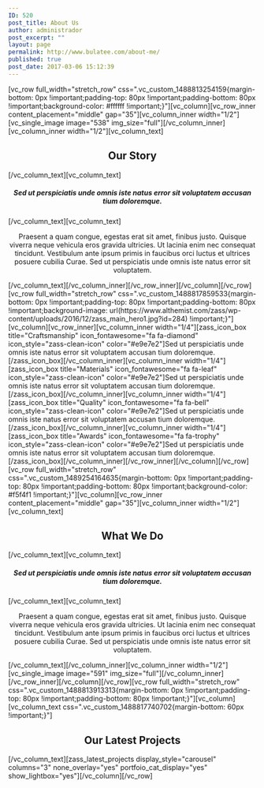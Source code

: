 ```yaml
---
ID: 520
post_title: About Us
author: administrador
post_excerpt: ""
layout: page
permalink: http://www.bulatee.com/about-me/
published: true
post_date: 2017-03-06 15:12:39
---
```

[vc_row full_width="stretch_row" css=".vc_custom_1488813254159{margin-bottom: 0px !important;padding-top: 80px !important;padding-bottom: 80px !important;background-color: #ffffff !important;}"][vc_column][vc_row_inner content_placement="middle" gap="35"][vc_column_inner width="1/2"][vc_single_image image="538" img_size="full"][/vc_column_inner][vc_column_inner width="1/2"][vc_column_text]
<h2 style="text-align: center;">Our Story</h2>
[/vc_column_text][vc_column_text]
<h5 style="text-align: center;">Sed ut perspiciatis unde omnis iste natus error sit voluptatem accusan tium doloremque.</h5>
[/vc_column_text][vc_column_text]
<p style="text-align: center;">Praesent a quam congue, egestas erat sit amet, finibus justo. Quisque viverra neque vehicula eros gravida ultricies. Ut lacinia enim nec consequat tincidunt. Vestibulum ante ipsum primis in faucibus orci luctus et ultrices posuere cubilia Curae. Sed ut perspiciatis unde omnis iste natus error sit voluptatem.</p>
[/vc_column_text][/vc_column_inner][/vc_row_inner][/vc_column][/vc_row][vc_row full_width="stretch_row" css=".vc_custom_1488817859533{margin-bottom: 0px !important;padding-top: 80px !important;padding-bottom: 80px !important;background-image: url(https://www.althemist.com/zass/wp-content/uploads/2016/12/zass_main_hero1.jpg?id=284) !important;}"][vc_column][vc_row_inner][vc_column_inner width="1/4"][zass_icon_box title="Craftsmanship" icon_fontawesome="fa fa-diamond" icon_style="zass-clean-icon" color="#e9e7e2"]Sed ut perspiciatis unde omnis iste natus error sit voluptatem accusan tium doloremque.[/zass_icon_box][/vc_column_inner][vc_column_inner width="1/4"][zass_icon_box title="Materials" icon_fontawesome="fa fa-leaf" icon_style="zass-clean-icon" color="#e9e7e2"]Sed ut perspiciatis unde omnis iste natus error sit voluptatem accusan tium doloremque.[/zass_icon_box][/vc_column_inner][vc_column_inner width="1/4"][zass_icon_box title="Quality" icon_fontawesome="fa fa-bell" icon_style="zass-clean-icon" color="#e9e7e2"]Sed ut perspiciatis unde omnis iste natus error sit voluptatem accusan tium doloremque.[/zass_icon_box][/vc_column_inner][vc_column_inner width="1/4"][zass_icon_box title="Awards" icon_fontawesome="fa fa-trophy" icon_style="zass-clean-icon" color="#e9e7e2"]Sed ut perspiciatis unde omnis iste natus error sit voluptatem accusan tium doloremque.[/zass_icon_box][/vc_column_inner][/vc_row_inner][/vc_column][/vc_row][vc_row full_width="stretch_row" css=".vc_custom_1489254164635{margin-bottom: 0px !important;padding-top: 80px !important;padding-bottom: 80px !important;background-color: #f5f4f1 !important;}"][vc_column][vc_row_inner content_placement="middle" gap="35"][vc_column_inner width="1/2"][vc_column_text]
<h2 style="text-align: center;">What We Do</h2>
[/vc_column_text][vc_column_text]
<h5 style="text-align: center;">Sed ut perspiciatis unde omnis iste natus error sit voluptatem accusan tium doloremque.</h5>
[/vc_column_text][vc_column_text]
<p style="text-align: center;">Praesent a quam congue, egestas erat sit amet, finibus justo. Quisque viverra neque vehicula eros gravida ultricies. Ut lacinia enim nec consequat tincidunt. Vestibulum ante ipsum primis in faucibus orci luctus et ultrices posuere cubilia Curae. Sed ut perspiciatis unde omnis iste natus error sit voluptatem.</p>
[/vc_column_text][/vc_column_inner][vc_column_inner width="1/2"][vc_single_image image="591" img_size="full"][/vc_column_inner][/vc_row_inner][/vc_column][/vc_row][vc_row full_width="stretch_row" css=".vc_custom_1488813913313{margin-bottom: 0px !important;padding-top: 80px !important;padding-bottom: 80px !important;}"][vc_column][vc_column_text css=".vc_custom_1488817740702{margin-bottom: 60px !important;}"]
<h2 style="text-align: center;">Our Latest Projects</h2>
[/vc_column_text][zass_latest_projects display_style="carousel" columns="3" none_overlay="yes" portfoio_cat_display="yes" show_lightbox="yes"][/vc_column][/vc_row]